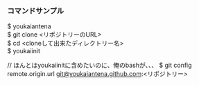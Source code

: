 ### コマンドサンプル
$ youkaiantena  
$ git clone <リポジトリーのURL>  
$ cd \<cloneして出来たディレクトリー名\>  
$ youkaiinit  

// ほんとはyoukaiinitに含めたいのに、俺のbashが、、、
$ git config remote.origin.url git@youkaiantena.github.com:<リポジトリー>
